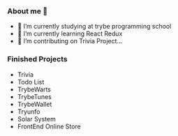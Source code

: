 ### About me 👋

- 🔭 I’m currently studying at trybe programming school
- 🌱 I’m currently learning React Redux
- 👯 I’m contributing on Trivia Project...

### Finished Projects

- Trivia
- Todo List
- TrybeWarts
- TrybeTunes
- TrybeWallet
- Tryunfo
- Solar System
- FrontEnd Online Store

